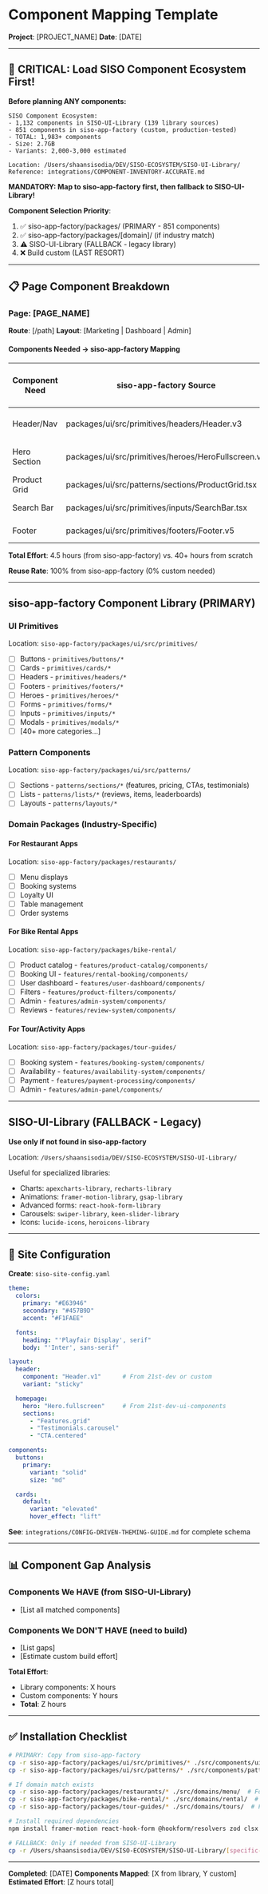 # Component Mapping Template

**Project**: [PROJECT_NAME]
**Date**: [DATE]

---

## 🎯 CRITICAL: Load SISO Component Ecosystem First!

**Before planning ANY components:**

```
SISO Component Ecosystem:
- 1,132 components in SISO-UI-Library (139 library sources)
- 851 components in siso-app-factory (custom, production-tested)
- TOTAL: 1,983+ components
- Size: 2.7GB
- Variants: 2,000-3,000 estimated

Location: /Users/shaansisodia/DEV/SISO-ECOSYSTEM/SISO-UI-Library/
Reference: integrations/COMPONENT-INVENTORY-ACCURATE.md
```

**MANDATORY: Map to siso-app-factory first, then fallback to SISO-UI-Library!**

**Component Selection Priority**:
1. ✅ siso-app-factory/packages/ (PRIMARY - 851 components)
2. ✅ siso-app-factory/packages/[domain]/ (if industry match)
3. ⚠️ SISO-UI-Library (FALLBACK - legacy library)
4. ❌ Build custom (LAST RESORT)

---

## 📋 Page Component Breakdown

### Page: [PAGE_NAME]

**Route**: [/path]
**Layout**: [Marketing | Dashboard | Admin]

#### Components Needed → siso-app-factory Mapping

| Component Need | siso-app-factory Source | Fallback (SISO-UI-Library) | Customization | Effort |
|----------------|-------------------------|---------------------------|---------------|--------|
| Header/Nav | packages/ui/src/primitives/headers/Header.v3 | 21st-dev navbar | Logo, menu | 0.5hr |
| Hero Section | packages/ui/src/primitives/heroes/HeroFullscreen.v2 | 21st-dev hero | Images, copy | 1hr |
| Product Grid | packages/ui/src/patterns/sections/ProductGrid.tsx | 21st-dev | Fields | 2hr |
| Search Bar | packages/ui/src/primitives/inputs/SearchBar.tsx | cmdk-library | Styling | 0.5hr |
| Footer | packages/ui/src/primitives/footers/Footer.v5 | 21st-dev | Links, social | 0.5hr |

**Total Effort**: 4.5 hours (from siso-app-factory) vs. 40+ hours from scratch

**Reuse Rate**: 100% from siso-app-factory (0% custom needed)

---

## siso-app-factory Component Library (PRIMARY)

### UI Primitives
Location: `siso-app-factory/packages/ui/src/primitives/`

- [ ] Buttons - `primitives/buttons/*`
- [ ] Cards - `primitives/cards/*`
- [ ] Headers - `primitives/headers/*`
- [ ] Footers - `primitives/footers/*`
- [ ] Heroes - `primitives/heroes/*`
- [ ] Forms - `primitives/forms/*`
- [ ] Inputs - `primitives/inputs/*`
- [ ] Modals - `primitives/modals/*`
- [ ] [40+ more categories...]

### Pattern Components
Location: `siso-app-factory/packages/ui/src/patterns/`

- [ ] Sections - `patterns/sections/*` (features, pricing, CTAs, testimonials)
- [ ] Lists - `patterns/lists/*` (reviews, items, leaderboards)
- [ ] Layouts - `patterns/layouts/*`

### Domain Packages (Industry-Specific)

#### For Restaurant Apps
Location: `siso-app-factory/packages/restaurants/`
- [ ] Menu displays
- [ ] Booking systems
- [ ] Loyalty UI
- [ ] Table management
- [ ] Order systems

#### For Bike Rental Apps
Location: `siso-app-factory/packages/bike-rental/`
- [ ] Product catalog - `features/product-catalog/components/`
- [ ] Booking UI - `features/rental-booking/components/`
- [ ] User dashboard - `features/user-dashboard/components/`
- [ ] Filters - `features/product-filters/components/`
- [ ] Admin - `features/admin-system/components/`
- [ ] Reviews - `features/review-system/components/`

#### For Tour/Activity Apps
Location: `siso-app-factory/packages/tour-guides/`
- [ ] Booking system - `features/booking-system/components/`
- [ ] Availability - `features/availability-system/components/`
- [ ] Payment - `features/payment-processing/components/`
- [ ] Admin - `features/admin-panel/components/`

---

## SISO-UI-Library (FALLBACK - Legacy)

**Use only if not found in siso-app-factory**

Location: `/Users/shaansisodia/DEV/SISO-ECOSYSTEM/SISO-UI-Library/`

Useful for specialized libraries:
- Charts: `apexcharts-library`, `recharts-library`
- Animations: `framer-motion-library`, `gsap-library`
- Advanced forms: `react-hook-form-library`
- Carousels: `swiper-library`, `keen-slider-library`
- Icons: `lucide-icons`, `heroicons-library`

---

## 🎨 Site Configuration

**Create**: `siso-site-config.yaml`

```yaml
theme:
  colors:
    primary: "#E63946"
    secondary: "#457B9D"
    accent: "#F1FAEE"

  fonts:
    heading: "'Playfair Display', serif"
    body: "'Inter', sans-serif"

layout:
  header:
    component: "Header.v1"      # From 21st-dev or custom
    variant: "sticky"

  homepage:
    hero: "Hero.fullscreen"     # From 21st-dev-ui-components
    sections:
      - "Features.grid"
      - "Testimonials.carousel"
      - "CTA.centered"

components:
  buttons:
    primary:
      variant: "solid"
      size: "md"

  cards:
    default:
      variant: "elevated"
      hover_effect: "lift"
```

**See**: `integrations/CONFIG-DRIVEN-THEMING-GUIDE.md` for complete schema

---

## 📊 Component Gap Analysis

### Components We HAVE (from SISO-UI-Library)
- [List all matched components]

### Components We DON'T HAVE (need to build)
- [List gaps]
- [Estimate custom build effort]

**Total Effort**:
- Library components: X hours
- Custom components: Y hours
- **Total**: Z hours

---

## ✅ Installation Checklist

```bash
# PRIMARY: Copy from siso-app-factory
cp -r siso-app-factory/packages/ui/src/primitives/* ./src/components/ui/
cp -r siso-app-factory/packages/ui/src/patterns/* ./src/components/patterns/

# If domain match exists
cp -r siso-app-factory/packages/restaurants/* ./src/domains/menu/  # For restaurant apps
cp -r siso-app-factory/packages/bike-rental/* ./src/domains/rental/  # For bike apps
cp -r siso-app-factory/packages/tour-guides/* ./src/domains/tours/  # For tour apps

# Install required dependencies
npm install framer-motion react-hook-form @hookform/resolvers zod clsx tailwind-merge

# FALLBACK: Only if needed from SISO-UI-Library
cp -r /Users/shaansisodia/DEV/SISO-ECOSYSTEM/SISO-UI-Library/[specific-library]/* ./src/components/
```

---

**Completed**: [DATE]
**Components Mapped**: [X from library, Y custom]
**Estimated Effort**: [Z hours total]
